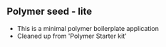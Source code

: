 ## Polymer seed - lite

- This is a minimal polymer boilerplate application
- Cleaned up from 'Polymer Starter kit'
